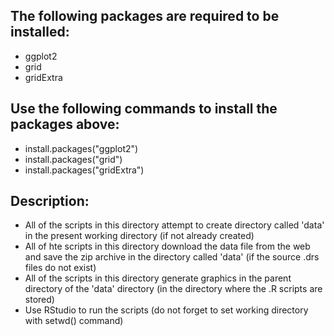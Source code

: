 ## The following packages are required to be installed:
* ggplot2
* grid
* gridExtra

## Use the following commands to install the packages above:
* install.packages("ggplot2")
* install.packages("grid")
* install.packages("gridExtra")

## Description:
* All of the scripts in this directory attempt to create directory called 'data' in the present working directory (if not already created)
* All of hte scripts in this directory download the data file from the web and save the zip archive in the directory called 'data' (if the source .drs files do not exist)
* All of the scripts in this directory generate graphics in the parent directory of the 'data' directory (in the directory where the .R scripts are stored)
* Use RStudio to run the scripts (do not forget to set working directory with setwd() command)
